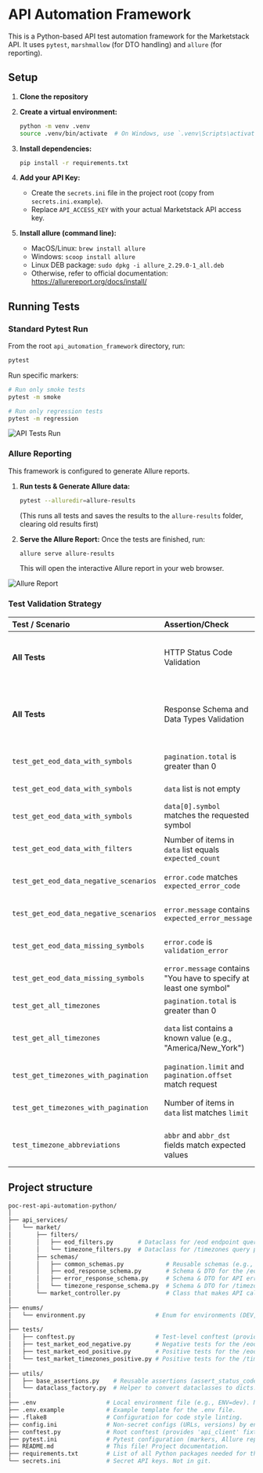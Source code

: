 # API Automation Framework

This is a Python-based API test automation framework for the Marketstack API.
It uses `pytest`, `marshmallow` (for DTO handling) and `allure` (for reporting).

## Setup

1.  **Clone the repository**
2.  **Create a virtual environment:**
    ```bash
    python -m venv .venv
    source .venv/bin/activate  # On Windows, use `.venv\Scripts\activate`
    ```
3.  **Install dependencies:**
    ```bash
    pip install -r requirements.txt
    ```

4.  **Add your API Key:**
    -   Create the `secrets.ini` file in the project root (copy from ```secrets.ini.example```).
    -   Replace `API_ACCESS_KEY` with your actual Marketstack API access key.

5. **Install allure (command line):** 
   - MacOS/Linux: ```brew install allure```
   - Windows: ```scoop install allure```
   - Linux DEB package: ```sudo dpkg -i allure_2.29.0-1_all.deb```
   - Otherwise, refer to official documentation: https://allurereport.org/docs/install/ 

## Running Tests

### Standard Pytest Run

From the root `api_automation_framework` directory, run:

```bash
pytest
```

Run specific markers:

```bash
# Run only smoke tests
pytest -m smoke

# Run only regression tests
pytest -m regression
```

![API Tests Run](https://github.com/user-attachments/assets/692166a0-1243-4a1b-b322-e0fee022c00d)

### Allure Reporting

This framework is configured to generate Allure reports.

1.  **Run tests & Generate Allure data:**
    ```bash
    pytest --alluredir=allure-results
    ```
    (This runs all tests and saves the results to the `allure-results` folder, clearing old results first)

2.  **Serve the Allure Report:**
    Once the tests are finished, run:
    ```bash
    allure serve allure-results
    ```
    This will open the interactive Allure report in your web browser.

![Allure Report](https://github.com/user-attachments/assets/b1bd0255-cdfa-45ba-9c93-e0ae9dcf0121)


### Test Validation Strategy

| **Test / Scenario** | **Assertion/Check** | **Reason** | 
| :--- | :--- | :--- |
| **All Tests** | HTTP Status Code Validation | To confirm the server processed the request as expected (e.g., `200` for success, `422` for a known error). | 
| **All Tests** | Response Schema and Data Types Validation | To enforce the API "contract," ensuring all required fields are present, data types are correct, and no unexpected fields are returned. | 
| `test_get_eod_data_with_symbols` | `pagination.total` is greater than 0 | To confirm the API found at least one record for the symbol. | 
| `test_get_eod_data_with_symbols` | `data` list is not empty | To ensure the API is returning data records. | 
| `test_get_eod_data_with_symbols` | `data[0].symbol` matches the requested symbol | To verify the API returned data for the correct symbol that was requested. | 
| `test_get_eod_data_with_filters` | Number of items in `data` list equals `expected_count` | To verify that API filters like `limit` are being applied correctly. | 
| `test_get_eod_data_negative_scenarios` | `error.code` matches `expected_error_code` | To verify the API fails *for the correct reason* (e.g., `no_valid_symbols_provided`). | 
| `test_get_eod_data_negative_scenarios` | `error.message` contains `expected_error_message` | To ensure the API provides a helpful and correct error message to the user. | 
| `test_get_eod_data_missing_symbols` | `error.code` is `validation_error` | To verify the API correctly identifies a missing required parameter. | 
| `test_get_eod_data_missing_symbols` | `error.message` contains "You have to specify at least one symbol" | To confirm the specific error message for this missing parameter is correct. | 
| `test_get_all_timezones` | `pagination.total` is greater than 0 | To confirm the API is returning a list of timezones. | 
| `test_get_all_timezones` | `data` list contains a known value (e.g., "America/New_York") | To perform a quick "spot check" that the returned data is valid and as expected. | 
| `test_get_timezones_with_pagination` | `pagination.limit` and `pagination.offset` match request | To verify the API correctly reports the pagination parameters it used. | 
| `test_get_timezones_with_pagination` | Number of items in `data` list matches `limit` | To verify the `limit` filter is correctly applied to the data set. | 
| `test_timezone_abbreviations` | `abbr` and `abbr_dst` fields match expected values | To verify specific business logic and data points within the API response are correct. |


## Project structure
```bash
poc-rest-api-automation-python/
│
├── api_services/
│   └── market/
│       ├── filters/
│       │   ├── eod_filters.py       # Dataclass for /eod endpoint query parameters.
│       │   └── timezone_filters.py  # Dataclass for /timezones query parameters.
│       ├── schemas/
│       │   ├── common_schemas.py            # Reusable schemas (e.g., Pagination).
│       │   ├── eod_response_schema.py       # Schema & DTO for the /eod response.
│       │   ├── error_response_schema.py     # Schema & DTO for API error responses.
│       │   └── timezone_response_schema.py  # Schema & DTO for /timezones response.
│       └── market_controller.py             # Class that makes API calls (e.g., get_eod_data).
│
├── enums/
│   └── environment.py                    # Enum for environments (DEV, STAGE, PROD).
│
├── tests/
│   ├── conftest.py                       # Test-level conftest (provides 'market_controller').
│   ├── test_market_eod_negative.py       # Negative tests for the /eod endpoint.
│   ├── test_market_eod_positive.py       # Positive tests for the /eod endpoint.
│   └── test_market_timezones_positive.py # Positive tests for the /timezones endpoint.
│
├── utils/
│   ├── base_assertions.py    # Reusable assertions (assert_status_code, etc.).
│   └── dataclass_factory.py  # Helper to convert dataclasses to dicts.
│
├── .env                    # Local environment file (e.g., ENV=dev). Not in git.
├── .env.example            # Example template for the .env file.
├── .flake8                 # Configuration for code style linting.
├── config.ini              # Non-secret configs (URLs, versions) by environment.
├── conftest.py             # Root conftest (provides 'api_client' fixture).
├── pytest.ini              # Pytest configuration (markers, Allure reports).
├── README.md               # This file! Project documentation.
├── requirements.txt        # List of all Python packages needed for the project.
└── secrets.ini             # Secret API keys. Not in git.
```
